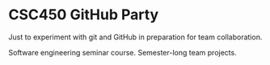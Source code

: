 
# CSC450 GitHub Party

Just to experiment with git and GitHub in preparation for team collaboration.

Software engineering seminar course. Semester-long team projects.


